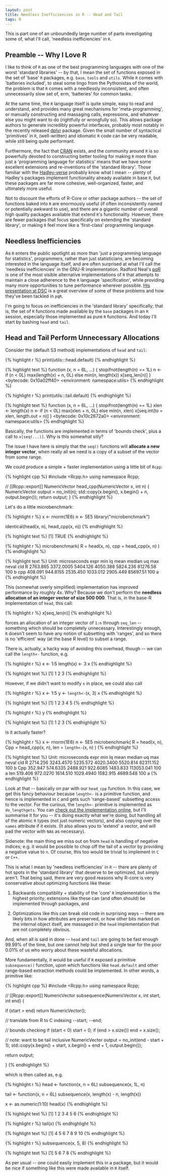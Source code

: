 ```yaml
---
layout: post
title: Needless Inefficiencies in R -- Head and Tail
tags: R
---
```




This is part one of an unboundedly large number of parts
investigating some of, what I'll call,
'needless inefficiencies' in `R`.

## Preamble -- Why I Love R

I like to think of `R` as one of the best programming
languages with one of the worst 'standard libraries' --
by that, I mean the set of functions exposed in the set of
'base' `R` packages, e.g. `base`, `tools` and `utils`. While
`R` comes with 'batteries included', to steal some lingo
from the Pythonistas of the world, the problem is that `R`
comes with a needlessly inconsistent, and often
unnecessarily slow set of, erm, 'batteries' for common
tasks.

At the same time, the `R` language itself is quite simple,
easy to read and understand, and provides many great
mechanisms for 'meta-programming', or manually constructing
and massaging calls, expressions, and whatever else you
might want to do (rightfully or wrongfully so). This allows
package authors to generate incredibly powerful interfaces,
probably most notably in the recently released
[dplyr](http://cran.r-project.org/web/packages/dplyr/index.html)
package. Given the small number of syntactical 'primitives'
in `R`, (well-written) and idiomatic `R` code can be very
readable, while still being quite performant.

Furthermore, the fact that [CRAN](http://cran.r-project.org/)
exists, and the community around `R` is so powerfully devoted to
constructing better tooling for making `R` more than just a
'programming language for statistics' means that we have
some excellent extensions and re-inventions of the 'standard
library'. Those familiar with the
[Hadley-verse](http://blog.datascienceretreat.com/)
probably know what I mean -- plenty of Hadley's packages
implement functionality already available in base `R`, but
these packages are far more cohesive, well-organized,
faster, and ultimately more useful.

Not to discount the efforts of R-Core or other package
authors -- the set of functions baked into `R` are
enormously useful (if often inconsistently named or
potentially awkward to use), and there are a gigantic number of
overall high quality packages available that extend
`R`'s functionality. However, there
are fewer packages that focus specifically on extending the
'standard library', or making `R` feel more like a
'first-class' programming language.

## Needless Inefficiencies

As `R` enters the public spotlight as more than 'just a 
programming language for statistics', programmers, rather
than just statisticians, are becoming interested in the
language itself, and are often surprised at what I'll call
the 'needless inefficiencies' in the GNU-R implementation.
Radford Neal's [pqR](http://www.pqr-project.org/) is
one of the most visible alternative implementations of `R`
that attempts to maintain a close adherence to the
`R` language 'specification', while providing many more
opportunities to tune performance wherever possible.
[His presentation at DSC](http://www.cs.utoronto.ca/~radford/ftp/pqR-dsc.pdf)
is a great overview of some of these problems and how they've
been tackled in `pqR`.

I'm going to focus on inefficiencies in the 'standard library'
specifically; that is, the set of `R` functions made available
by the `base` packages in an `R` session, especially those
implemented as pure `R` functions. And today I'll start by
bashing `head` and `tail`.

## Head and Tail Perform Unnecessary Allocations

Consider the (default S3 method) implementations of
`head` and `tail`:


{% highlight r %}
print(utils:::head.default)
{% endhighlight %}



{% highlight text %}
function (x, n = 6L, ...) 
{
    stopifnot(length(n) == 1L)
    n <- if (n < 0L) 
        max(length(x) + n, 0L)
    else min(n, length(x))
    x[seq_len(n)]
}
<bytecode: 0x10a02ff40>
<environment: namespace:utils>
{% endhighlight %}



{% highlight r %}
print(utils:::tail.default)
{% endhighlight %}



{% highlight text %}
function (x, n = 6L, ...) 
{
    stopifnot(length(n) == 1L)
    xlen <- length(x)
    n <- if (n < 0L) 
        max(xlen + n, 0L)
    else min(n, xlen)
    x[seq.int(to = xlen, length.out = n)]
}
<bytecode: 0x10c2672a0>
<environment: namespace:utils>
{% endhighlight %}

Basically, the functions are implemented in terms of
'bounds check', plus a call to `x[seq(...)]`. Why is this
somewhat silly?

The issue I have here is simply that the `seq()` functions
will **allocate a new integer vector**, when really all
we need is a copy of a subset of the vector from some range.

We could produce a simple + faster implementation using
a little bit of `Rcpp`:


{% highlight cpp %}
#include <Rcpp.h>
using namespace Rcpp;

// [[Rcpp::export]]
NumericVector head_cpp(NumericVector x, int n) {
  NumericVector output = no_init(n);
  std::copy(x.begin(), x.begin() + n, output.begin());
  return output;
}
{% endhighlight %}

Let's do a little microbenchmark:


{% highlight r %}
x <- rnorm(1E6)
n <- 5E5
library("microbenchmark")

identical(head(x, n), head_cpp(x, n))
{% endhighlight %}



{% highlight text %}
[1] TRUE
{% endhighlight %}



{% highlight r %}
microbenchmark(
  R = head(x, n),
  cpp = head_cpp(x, n)
)
{% endhighlight %}



{% highlight text %}
Unit: microseconds
 expr      min        lq     mean   median       uq      max neval cld
    R 2763.865 3372.0005 5404.126 4050.388 5824.236 81276.58   100   b
  cpp  408.091  944.8155 2535.450 1033.012 2905.449 85697.51   100  a 
{% endhighlight %}

This (somewhat overly simplified) implementation has
improved performance by roughly 4x. Why? Because we don't
perform the **needless allocation of an integer vector of
size 500 000**. That is, in the base-R implementation of
`head`, this call:


{% highlight r %}
x[seq_len(n)]
{% endhighlight %}

forces an allocation of an integer vector of `1:n` through
`seq_len` -- something which should be completely
unnecessary. Interestingly enough, `R` doesn't seem to have
any notion of subsetting with 'ranges', and so there is
no 'efficient' way (at the base R level) to subset a
range.

There is, actually, a hacky way of avoiding this overhead,
though -- we can call the `length<-` function, e.g.


{% highlight r %}
x <- 1:5
length(x) <- 3
x
{% endhighlight %}



{% highlight text %}
[1] 1 2 3
{% endhighlight %}

However, if we didn't want to modify `x` in place, we could
also call


{% highlight r %}
x <- 1:5
y <- `length<-`(x, 3)
x
{% endhighlight %}



{% highlight text %}
[1] 1 2 3 4 5
{% endhighlight %}



{% highlight r %}
y
{% endhighlight %}



{% highlight text %}
[1] 1 2 3
{% endhighlight %}

Is it actually faster?


{% highlight r %}
x <- rnorm(1E6)
n <- 5E5
microbenchmark(
  R = head(x, n),
  Cpp = head_cpp(x, n),
  len = `length<-`(x, n)
)
{% endhighlight %}



{% highlight text %}
Unit: microseconds
 expr      min        lq     mean    median       uq        max neval cld
    R 2714.256 3243.4570 5235.572 4020.3400 5520.814  82311.152   100   b
  Cpp  352.947  574.6335 2488.921  922.6085 1483.833 113053.041   100  a 
  len  519.406  972.0270 1614.510 1029.4940 1582.915   4689.548   100  a 
{% endhighlight %}

Look at that -- basically on par with our `head_cpp`
function. In this case, we get this fancy behaviour
because `length<-` is a primitive function, and hence is
implemented in `C` and gets such 'range-based' subsetting
access to the vector. For the curious, the `length<-`
primitive is implemented as `do_lengthgets`. You can
[check out the implementation online](https://github.com/wch/r-source/blob/cf829c12299b8571cd67e9d8aae88ac31450c73c/src/main/builtin.c#L780-L875),
but I'll summarise it for you -- it's doing exactly what
we're doing, but handling all of the atomic `R` types
(not just numeric vectors), and also copying over the `names`
attribute if it exists. (It also allows you to 'extend'
a vector, and will pad the vector with `NA`s as necessary).

Sidenote: the main thing we miss out on from `head` is handling
of negative indices; e.g. it would be possible to chop off
the tail of a vector by providing a negative value to `n`.
Of course, this too would be trivial to implement in `C`
or `C++`.

This is what I mean by 'needless inefficiencies' in `R` --
there are plenty of hot spots in the 'standard library' that
deserve to be optimized, but simply aren't. That being said,
there are very good reasons why R-core is very conservative
about optimizing functions like these:

1. Backwards compatiblity + stability of the 'core' `R`
   implementation is the highest priority; extensions like
   these can (and often should) be implemented through
   packages, and
   
2. Optimizations like this can break old code in surprising
   ways -- there are likely bits in how attributes are
   preserved, or how other bits marked on the internal
   object itself, are massaged in the `head` implementation
   that are not completely obvious.

And, when all is said in done -- `head` and `tail` are going
to be fast enough 99.99% of the time, but one cannot help
but shed a single tear for the poor 0.01% of us who worry
about these wasteful allocations.

More fundamentally, it would be useful if `R` exposed a
primitive `subsequence()` function, upon which functions like
`head.default` and other range-based extraction
methods could be implemented. In other words, a primitive
like:


{% highlight cpp %}
#include <Rcpp.h>
using namespace Rcpp;

// [[Rcpp::export]]
NumericVector subsequence(NumericVector x, int start, int end) {
  
  if (start > end)
    return NumericVector();
  
  // translate from R to C indexing
  --start;
  --end;
  
  // bounds checking
  if (start < 0) start = 0;
  if (end > x.size()) end = x.size();
  
  // note: want to be tail inclusive
  NumericVector output = no_init(end - start + 1);
  std::copy(x.begin() + start,
            x.begin() + end + 1,
            output.begin());
  
  return output;
            
}
{% endhighlight %}

which is then called as, e.g.


{% highlight r %}
head <- function(x, n = 6L)
  subsequence(x, 1L, n)

tail <- function(x, n = 6L)
  subsequence(x, length(x) - n, length(x))

x <- as.numeric(1:10)
head(x)
{% endhighlight %}



{% highlight text %}
[1] 1 2 3 4 5 6
{% endhighlight %}



{% highlight r %}
tail(x)
{% endhighlight %}



{% highlight text %}
[1]  4  5  6  7  8  9 10
{% endhighlight %}



{% highlight r %}
subsequence(x, 5, 8)
{% endhighlight %}



{% highlight text %}
[1] 5 6 7 8
{% endhighlight %}

As per usual -- one could easily implement this in a
package, but it would be nice if something like this were
made available in `R` itself.
